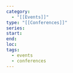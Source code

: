 ```yaml
---
category:
  - "[[Events]]"
type: "[[Conferences]]"
series: 
start: 
end: 
loc: 
tags:
  - events
  - conferences
---
```

